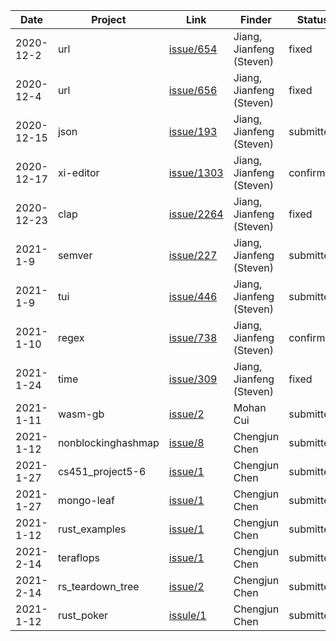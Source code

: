 | Date | Project | Link | Finder | Status | Description | 
|---------|---------|---------|---------|---------|---------|
| 2020-12-2 | url | [issue/654](https://github.com/servo/rust-url/issues/654) | Jiang, Jianfeng (Steven) | fixed | slicing error |
| 2020-12-4 | url | [issue/656](https://github.com/servo/rust-url/issues/656) | Jiang, Jianfeng (Steven) | fixed | out of index |
| 2020-12-15 | json | [issue/193](https://github.com/maciejhirsz/json-rust/issues/193) | Jiang, Jianfeng (Steven) | submitted | 2 panic bugs |
| 2020-12-17 | xi-editor | [issue/1303](https://github.com/xi-editor/xi-editor/issues/1303) | Jiang, Jianfeng (Steven) | confirmed | 4 bugs |
| 2020-12-23 | clap | [issue/2264](https://github.com/clap-rs/clap/issues/2264) | Jiang, Jianfeng (Steven) | fixed | 2 unicode bugs |
| 2021-1-9 | semver | [issue/227](https://github.com/steveklabnik/semver/issues/227) | Jiang, Jianfeng (Steven) | submitted | unwrap error |
| 2021-1-9 | tui | [issue/446](https://github.com/fdehau/tui-rs/issues/446) | Jiang, Jianfeng (Steven) | submitted | 4 arithmetic overflow bugs |
| 2021-1-10 | regex | [issue/738](https://github.com/rust-lang/regex/issues/738) | Jiang, Jianfeng (Steven) | confirmed | 10 bugs |
| 2021-1-24 | time | [issue/309](https://github.com/time-rs/time/issues/309) | Jiang, Jianfeng (Steven) | fixed | 7 bugs |
| 2021-1-11 | wasm-gb | [issue/2](https://github.com/andrewimm/wasm-gb/issues/2) | Mohan Cui | submitted | double free if panic |
| 2021-1-12 | nonblockinghashmap | [issue/8](https://github.com/rlei/nonblockinghashmap/issues/8) | Chengjun Chen | submitted | double free if panic |
| 2021-1-27 | cs451_project5-6 | [issue/1](https://github.com/tylrg/cs451_project5-6/issues/1) | Chengjun Chen | submitted | dangling pointer |
| 2021-1-27 | mongo-leaf | [issue/1](https://github.com/cajun/mongo-leaf/issues/1) | Chengjun Chen | submitted | double free if panic |
| 2021-1-12 | rust_examples | [issue/1](https://github.com/planet0104/rust_examples/issues/1) | Chengjun Chen | submitted | double free if panic |
| 2021-2-14 | teraflops | [issue/1](https://github.com/AGanyushkin/teraflops/issues/1) | Chengjun Chen | submitted | double free if panic |
| 2021-2-14 | rs_teardown_tree | [issue/2](https://github.com/kirillkh/rs_teardown_tree/issues/2) | Chengjun Chen | submitted | double free if panic |
| 2021-1-12 | rust_poker | [issule/1](https://github.com/kmurf1999/rust_poker/issues/11) | Chengjun Chen | submitted | double free if panic |
